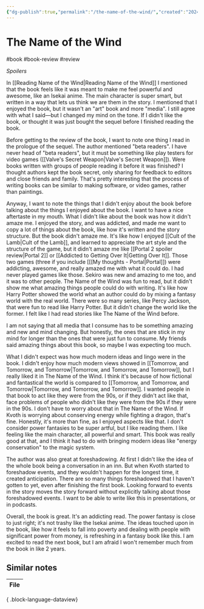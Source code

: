 ```yaml
---
{"dg-publish":true,"permalink":"/the-name-of-the-wind/","created":"2024-01-20T23:05:12.635+09:00","updated":"2024-01-20T23:30:21.949+09:00"}
---
```


# The Name of the Wind

#book #book-review #review

*Spoilers*

In [[Reading Name of the Wind\|Reading Name of the Wind]] I mentioned that the book feels like it was meant to make me feel powerful and awesome, like an Isekai anime. The main character is super smart, but written in a way that lets us think we are them in the story. I mentioned that I enjoyed the book, but it wasn't an "art" book and more "media". I still agree with what I said—but I changed my mind on the tone. If I didn't like the book, or thought it was just bought the sequel before I finished reading the book.

Before getting to the review of the book, I want to note one thing I read in the prologue of the sequel. The author mentioned "beta readers". I have never head of "beta readers", but it must be something like play testers for video games ([[Valve's Secret Weapon\|Valve's Secret Weapon]]). Were books written with groups of people reading it before it was finished? I thought authors kept the book secret, only sharing for feedback to editors and close friends and family. That's pretty interesting that the process of writing books can be similar to making software, or video games, rather than paintings.

Anyway, I want to note the things that I didn't enjoy about the book before talking about the things I enjoyed about the book. I want to have a nice aftertaste in my mouth. What I didn't like about the book was how it didn't amaze me. I enjoyed the story, and was addicted, and made me want to copy a lot of things about the book, like how it's written and the story structure. But the book didn't amaze me. It's like how I enjoyed [[Cult of the Lamb\|Cult of the Lamb]], and learned to appreciate the art style and the structure of the game, but it didn't amaze me like [[Portal 2 spoiler review\|Portal 2]] or [[Addicted to Getting Over It\|Getting Over It]]. Those two games (three if you include [[[My thoughts - Portal\|Portal]]) were addicting, awesome, and really amazed me with what it could do. I had never played games like those. Sekiro was new and amazing to me too, and it was to other people. The Name of the Wind was fun to read, but it didn't show me what amazing things people could do with writing. It's like how Harry Potter showed the world what an author could do by mixing a fantasy world with the real world. There were so many series, like Percy Jackson, that were fun to read like Harry Potter. But it didn't change the world like the former. I felt like I had read stories like The Name of the Wind before.

I am not saying that all media that I consume has to be something amazing and new and mind changing. But honestly, the ones that are stick in my mind for longer than the ones that were just fun to consume. My friends said amazing things about this book, so maybe I was expecting too much.

What I didn't expect was how much modern ideas and lingo were in the book. I didn't enjoy how much modern views showed in [[Tomorrow, and Tomorrow, and Tomorrow\|Tomorrow, and Tomorrow, and Tomorrow]], but I really liked it in The Name of the Wind. I think it's because of how fictional and fantastical the world is compared to [[Tomorrow, and Tomorrow, and Tomorrow\|Tomorrow, and Tomorrow, and Tomorrow]]. I wanted people in that book to act like they were from the 90s, or if they didn't act like that, face problems of people who didn't like they were from the 90s if they were in the 90s. I don't have to worry about that in The Name of the Wind. If Kvoth is worrying about conserving energy while fighting a dragon, that's fine. Honestly, it's more than fine, as I enjoyed aspects like that. I don't consider power fantasies to be super artful, but I like reading them. I like feeling like the main character, all powerful and smart. This book was really good at that, and I think it had to do with bringing modern ideas like "energy conservation" to the magic system.

The author was also great at foreshadowing. At first I didn't like the idea of the whole book being a conversation in an inn. But when Kvoth started to foreshadow events, and they wouldn't happen for the longest time, it created anticipation. There are so many things foreshadowed that I haven't gotten to yet, even after finishing the first book. Looking forward to events in the story moves the story forward without explicitly talking about those foreshadowed events. I want to be able to write like this in presentations, or in podcasts.

Overall, the book is great. It's an addicting read. The power fantasy is close to just right; it's not trashy like the Isekai anime. The ideas touched upon in the book, like how it feels to fall into poverty and dealing with people with significant power from money, is refreshing in a fantasy book like this. I am excited to read the next book, but I am afraid I won't remember much from the book in like 2 years.

## Similar notes

| File |
| ---- |

{ .block-language-dataview}
